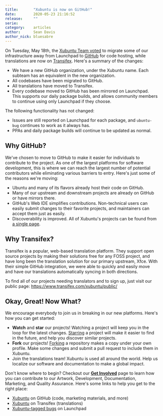 ```yaml
---
title:       "Xubuntu is now on GitHub!"
date:        2020-05-23 21:16:52
release:     ""
serie:       
category:    articles
author:      Sean Davis
author_nick: bluesabre
---
```


On Tuesday, May 18th, the [Xubuntu Team voted](http://ubottu.com/meetingology/logs/xubuntu-devel/2020/xubuntu-devel.2020-05-19-21.02.log.html#l-120) to migrate some of our infrastructure away from Launchpad to [GitHub](https://github.com/Xubuntu) for code hosting, while translations are now on [Transifex](https://www.transifex.com/xubuntu/public/). Here's a summary of the changes:

- We have a new GitHub organization, under the Xubuntu name. Each subteam has an equivalent in the new organization.
- All codebases have been migrated to GitHub.
- All translations have moved to Transifex.
- Every codebase moved to GitHub has been mirrored on Launchpad. This supports our daily package builds, and allows community members to continue using only Launchpad if they choose.

The following functionality has not changed:

- Issues are still reported on Launchpad for each package, and `ubuntu-bug` continues to work as it always has.
- PPAs and daily package builds will continue to be updated as normal.

Why GitHub?
-----------

We've chosen to move to GitHub to make it easier for individuals to contribute to the project. As one of the largest platforms for software development, this is where we can reach the largest number of potential contributors while eliminating various barriers to entry. Here's just some of the reasons we're moving:

- Ubuntu and many of its flavors already host their code on GitHub.
- Many of our upstream and downstream projects are already on GitHub or have mirrors there.
- GitHub's Web IDE simplifies contributions. Non-technical users can easily submit changes to their favorite projects, and maintainers can accept them just as easily.
- Discoverability is improved. All of Xubuntu's projects can be found from [a single page](https://github.com/xubuntu).

Why Transifex?
--------------

Transifex is a popular, web-based translation platform. They support open source projects by making their solutions free for any FOSS project, and have long been the translation solution for our primary upstream, Xfce. With their simple GitHub integration, we were able to quickly and easily move and have our translations automatically syncing in both directions.

To find all of our projects needing translators and to sign up, just visit our public page: <https://www.transifex.com/xubuntu/public/>

Okay, Great! Now What?
----------------------

We encourage everybody to join us in breaking in our new platforms. Here's how you can get started:

- **Watch** and **star** our projects! Watching a project will keep you in the loop for the latest changes. [Starring](https://help.github.com/en/github/getting-started-with-github/saving-repositories-with-stars) a project will make it easier to find in the future, and help you discover similar projects.
- **Fork** our projects! [Forking](https://help.github.com/en/github/getting-started-with-github/fork-a-repo) a repository makes a copy under your own profile. Make some changes and submit a pull request to include them in Xubuntu.
- Join the translations team! Xubuntu is used all around the world. Help us localize our software and documentation to make a global impact.

Don't know where to begin? Checkout our **[Get Involved](https://xubuntu.org/contribute/)** page to learn how you can contribute to our Artwork, Development, Documentation, Marketing, and Quality Assurance. Here's some links to help you get to the right place:

- [Xubuntu](https://github.com/xubuntu) on GitHub (code, marketing materials, and more)
- [Xubuntu](https://www.transifex.com/xubuntu/public/) on Transifex (translations)
- [Xubuntu-tagged bugs](https://bugs.launchpad.net/bugs/+bugs?field.searchtext=&orderby=-importance&field.status%3Alist=NEW&field.status%3Alist=CONFIRMED&field.status%3Alist=TRIAGED&field.status%3Alist=INPROGRESS&field.status%3Alist=FIXCOMMITTED&field.status%3Alist=INCOMPLETE_WITH_RESPONSE&field.status%3Alist=INCOMPLETE_WITHOUT_RESPONSE&assignee_option=any&field.assignee=&field.bug_reporter=&field.bug_commenter=&field.subscriber=&field.tag=xubuntu&field.tags_combinator=ANY&field.status_upstream-empty-marker=1&field.has_cve.used=&field.omit_dupes.used=&field.omit_dupes=on&field.affects_me.used=&field.has_patch.used=&field.has_branches.used=&field.has_branches=on&field.has_no_branches.used=&field.has_no_branches=on&field.has_blueprints.used=&field.has_blueprints=on&field.has_no_blueprints.used=&field.has_no_blueprints=on&search=Search) on Launchpad
